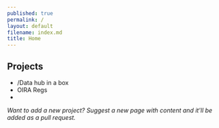 ```yaml
---
published: true
permalink: /
layout: default
filename: index.md
title: Home
---
```


## Projects

* /Data hub in a box
* OIRA Regs 
* 



*Want to add a new project?  Suggest a new page with content and it'll be added as a pull request.*   




